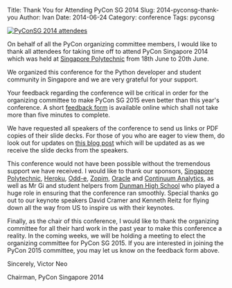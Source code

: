 Title: Thank You for Attending PyCon SG 2014
Slug: 2014-pyconsg-thank-you
Author: Ivan
Date: 2014-06-24
Category: conference
Tags: pyconsg


[![PyConSG 2014 attendees]({filename}/img/2014-pyconsg-crowd.jpg)](
https://www.flickr.com/photos/mbrochh/14465517992/)


On behalf of all the PyCon organizing committee members, I would like to thank
all attendees for taking time off to attend PyCon Singapore 2014 which was held at
[Singapore Polytechnic](http://www.sp.edu.sg/) from 18th June to 20th June.

We organized this conference for the Python developer and student community in
Singapore and we are very grateful for your support.

Your feedback regarding the conference will be critical in order for the
organizing committee to make PyCon SG 2015 even better than this year's
conference. A short [feedback form](
https://docs.google.com/forms/d/1A5NoxhvrD2mnrT47b88LKjng63v3kZfT6smDOSc5rAk/viewform)
is available online which shall not take more than five minutes to
complete.

We have requested all speakers of the conference to send us links or PDF copies
of their slide decks. For those of you who are eager to view them, do look out
for updates on [this blog post](https://pycon.sg/news/2014/6/21/slides/)
which will be updated as as we receive the slide decks from the speakers.

This conference would not have been possible without the tremendous support we
have received. I would like to thank our sponsors, [Singapore
Polytechnic](http://www.sp.edu.sg), [Heroku](http://www.heroku.com/),
[Odd-e](http://www.odd-e.com/), [Zopim](https://www.zopim.com/),
[Oracle](http://www.oracle.com/) and [Continuum
Analytics](http://continuum.io/), as well as Mr Gi and student helpers from
[Dunman High School](http://www.dhs.sg/) who played a huge role in ensuring that
the conference ran smoothly. Special thanks go out to our keynote speakers David
Cramer and Kenneth Reitz for flying down all the way from US to inspire us with
their keynotes.

Finally, as the chair of this conference, I would like to thank the organizing
committee for all their hard work in the past year to make this conference a
reality. In the coming weeks, we will be holding a meeting to elect the
organizing committee for PyCon SG 2015. If you are interested in joining the
PyCon 2015 committee, you may let us know on the feedback form above.


Sincerely,
Victor Neo

Chairman, PyCon Singapore 2014

